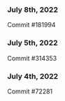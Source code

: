 ### July 8th, 2022

Commit #181994

### July 5th, 2022

Commit #314353


### July 4th, 2022

Commit #72281
